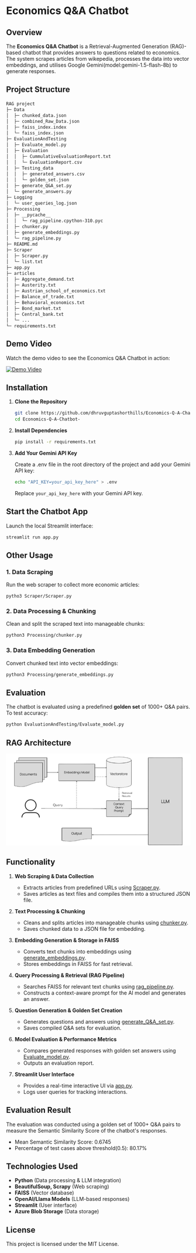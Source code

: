 # Economics Q&A Chatbot


## Overview

The **Economics Q&A Chatbot**  is a Retrieval-Augmented Generation (RAG)-based chatbot that provides answers to questions related to economics. The system scrapes articles from wikepedia, processes the data into vector embeddings, and utilises Google Gemini(model:gemini-1.5-flash-8b) to generate responses.

## Project Structure

```
RAG project
├─ Data
│  ├─ chunked_data.json
│  ├─ combined_Raw_Data.json
│  ├─ faiss_index.index
│  └─ faiss_index.json
├─ EvaluationAndTesting
│  ├─ Evaluate_model.py
│  ├─ Evaluation
│  │  ├─ CummulativeEvaluationReport.txt
│  │  └─ EvaluationReport.csv
│  ├─ Testing_data
│  │  ├─ generated_answers.csv
│  │  └─ golden_set.json
│  ├─ generate_Q&A_set.py
│  └─ generate_answers.py
├─ Logging
│  └─ user_queries_log.json
├─ Processing
│  ├─ __pycache__
│  │  └─ rag_pipeline.cpython-310.pyc
│  ├─ chunker.py
│  ├─ generate_embeddings.py
│  └─ rag_pipeline.py
├─ README.md
├─ Scraper
│  ├─ Scraper.py
│  └─ list.txt
├─ app.py
├─ articles
│  ├─ Aggregate_demand.txt
│  ├─ Austerity.txt
│  ├─ Austrian_school_of_economics.txt
│  ├─ Balance_of_trade.txt
│  ├─ Behavioral_economics.txt
│  ├─ Bond_market.txt
│  ├─ Central_bank.txt
│  └─ ...
└─ requirements.txt
```

## Demo Video

Watch the demo video to see the Economics Q&A Chatbot in action:

[![Demo Video](https://img.youtube.com/vi/YOUR_VIDEO_ID_HERE/0.jpg)](https://www.youtube.com/watch?v=qGUM6cORDSw)

## Installation

1. **Clone the Repository**

   ```bash
   git clone https://github.com/dhruvguptashorthills/Economics-Q-A-Chatbot-.git
   cd Economics-Q-A-Chatbot-
   ```

2. **Install Dependencies**

   ```bash
   pip install -r requirements.txt
   ```

3. **Add Your Gemini API Key**

   Create a .env file in the root directory of the project and add your Gemini API key:

   ```bash
   echo "API_KEY=your_api_key_here" > .env
   ```

   Replace `your_api_key_here` with your Gemini API key.

## Start the Chatbot App

Launch the local Streamlit interface:

```bash
streamlit run app.py
```

## Other Usage

### 1. Data Scraping

Run the web scraper to collect more economic articles:

```bash
pytho3 Scraper/Scraper.py 
```

### 2. Data Processing & Chunking

Clean and split the scraped text into manageable chunks:

```bash
python3 Processing/chunker.py
```

### 3. Data Embedding Generation

Convert chunked text into vector embeddings:

```bash
python3 Processing/generate_embeddings.py
```

## Evaluation

The chatbot is evaluated using a predefined **golden set** of 1000+ Q&A pairs. To test accuracy:

```bash
python EvaluationAndTesting/Evaluate_model.py
```
## RAG Architecture

![Image](RAG_Architecture.png)

## Functionality

1. **Web Scraping & Data Collection**

   - Extracts articles from predefined URLs using [Scraper.py](https://github.com/dhruvguptashorthills/Economics-Q-A-Chatbot-/blob/main/Scraper/Scraper.py).
   - Saves articles as text files and compiles them into a structured JSON file.

2. **Text Processing & Chunking**

   - Cleans and splits articles into manageable chunks using [chunker.py](https://github.com/dhruvguptashorthills/Economics-Q-A-Chatbot-/blob/main/Processing/chunker.py).
   - Saves chunked data to a JSON file for embedding.

3. **Embedding Generation & Storage in FAISS**

   - Converts text chunks into embeddings using [generate\_embeddings.py](https://github.com/dhruvguptashorthills/Economics-Q-A-Chatbot-/blob/main/Processing/generate_embeddings.py).
   - Stores embeddings in FAISS for fast retrieval.

4. **Query Processing & Retrieval (RAG Pipeline)**

   - Searches FAISS for relevant text chunks using [rag\_pipeline.py](https://github.com/dhruvguptashorthills/Economics-Q-A-Chatbot-/blob/main/Processing/rag_pipeline.py).
   - Constructs a context-aware prompt for the AI model and generates an answer.

5. **Question Generation & Golden Set Creation**

   - Generates questions and answers using [generate\_Q&A\_set.py](https://github.com/dhruvguptashorthills/Economics-Q-A-Chatbot-/blob/main/EvaluationAndTesting/generate_Q%26A_set.py).
   - Saves compiled Q&A sets for evaluation.

6. **Model Evaluation & Performance Metrics**

   - Compares generated responses with golden set answers using [Evaluate\_model.py](https://github.com/dhruvguptashorthills/Economics-Q-A-Chatbot-/blob/main/EvaluationAndTesting/Evaluate_model.py).
   - Outputs an evaluation report.

7. **Streamlit User Interface**

   - Provides a real-time interactive UI via [app.py](https://github.com/dhruvguptashorthills/Economics-Q-A-Chatbot-/blob/main/app.py).
   - Logs user queries for tracking interactions.

## Evaluation Result

The evaluation was conducted using a golden set of 1000+ Q&A pairs to measure the Semantic Similarity Score of the chatbot's responses.

   - Mean Semantic Similarity Score: 0.6745
   - Percentage of test cases above threshold(0.5): 80.17%

## Technologies Used

- **Python** (Data processing & LLM integration)
- **BeautifulSoup, Scrapy** (Web scraping)
- **FAISS** (Vector database)
- **OpenAI/Llama Models** (LLM-based responses)
- **Streamlit** (User interface)
- **Azure Blob Storage** (Data storage)

## License

This project is licensed under the MIT License.
